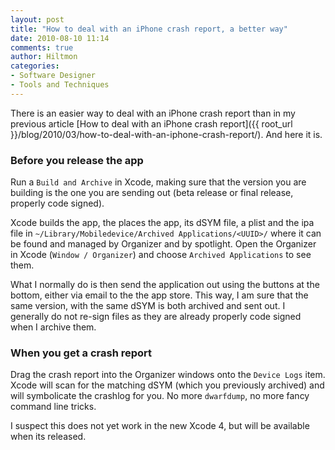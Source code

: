 ```yaml
---
layout: post
title: "How to deal with an iPhone crash report, a better way"
date: 2010-08-10 11:14
comments: true
author: Hiltmon
categories:
- Software Designer
- Tools and Techniques
---
```


There is an easier way to deal with an iPhone crash report than in my previous article [How to deal with an iPhone crash report]({{ root_url }}/blog/2010/03/how-to-deal-with-an-iphone-crash-report/).  And here it is.

### Before you release the app

Run a `Build and Archive` in Xcode, making sure that the version you are building is the one you are sending out (beta release or final release, properly code signed).

Xcode builds the app, the places the app, its dSYM file, a plist and the ipa file in `~/Library/Mobiledevice/Archived Applications/<UUID>/` where it can be found and managed by Organizer and by spotlight.  Open the Organizer in Xcode (`Window / Organizer`) and choose `Archived Applications` to see them.

What I normally do is then send the application out using the buttons at the bottom, either via email to the the app store.  This way, I am sure that the same version, with the same dSYM is both archived and sent out.  I generally do not re-sign files as they are already properly code signed when I archive them.

### When you get a crash report

Drag the crash report into the Organizer windows onto the `Device Logs` item.  Xcode will scan for the matching dSYM (which you previously archived) and will symbolicate the crashlog for you.  No more `dwarfdump`, no more fancy command line tricks.

I suspect this does not yet work in the new Xcode 4, but will be available when its released.
